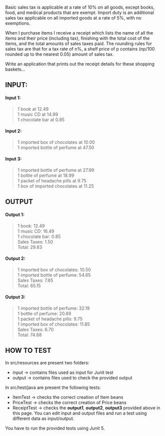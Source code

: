 Basic sales tax is applicable at a rate of 10% on all goods, except books, food, and medical products that are exempt. Import duty is an additional sales tax applicable on all imported goods at a rate of 5%, with no exemptions.

When I purchase items I receive a receipt which lists the name of all the items and their price (including tax), finishing with the total cost of the items, and the total amounts of sales taxes paid. The rounding rules for sales tax are that for a tax rate of n%, a shelf price of p contains (np/100 rounded up to the nearest 0.05) amount of sales tax.

Write an application that prints out the receipt details for these shopping baskets...

## INPUT:

#### Input 1:
> 1 book at 12.49  
1 music CD at 14.99  
1 chocolate bar at 0.85

#### Input 2:
> 1 imported box of chocolates at 10.00  
1 imported bottle of perfume at 47.50

#### Input 3:
> 1 imported bottle of perfume at 27.99  
1 bottle of perfume at 18.99  
1 packet of headache pills at 9.75  
1 box of imported chocolates at 11.25

## OUTPUT

#### Output 1:
> 1 book: 12.49  
1 music CD: 16.49  
1 chocolate bar: 0.85  
Sales Taxes: 1.50  
Total: 29.83

#### Output 2:
> 1 imported box of chocolates: 10.50  
1 imported bottle of perfume: 54.65  
Sales Taxes: 7.65  
Total: 65.15

#### Output 3:
> 1 imported bottle of perfume: 32.19  
1 bottle of perfume: 20.89  
1 packet of headache pills: 9.75  
1 imported box of chocolates: 11.85  
Sales Taxes: 6.70  
Total: 74.68

## HOW TO TEST

In src/resources are present two folders:
- input -> contains files used as input for Junit test
- output -> contains files used to check the provided output

In src/test/java are present the following tests:
- ItemTest -> checks the correct creation of Item beans
- PriceTest -> checks the correct creation of Price beans
- ReceiptTest -> checks the <b>output1</b>, <b>output2</b>, <b>output3</b> provided above in this page. You can edit input and output files and run a test using different data as input/output.

You have to run the provided tests using Junit 5. 
